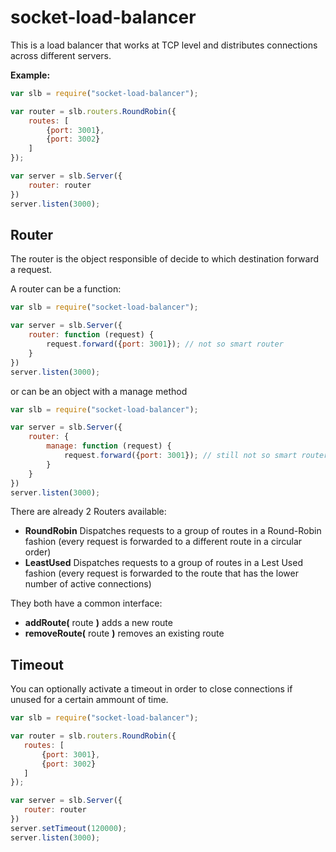 socket-load-balancer
====================

This is a load balancer that works at TCP level and distributes connections across different servers.

__Example:__

```js
var slb = require("socket-load-balancer");

var router = slb.routers.RoundRobin({
    routes: [
        {port: 3001},
        {port: 3002}
    ]
});

var server = slb.Server({
    router: router
})
server.listen(3000);
```

Router
---
The router is the object responsible of decide to which destination forward a request.

A router can be a function:

```js
var slb = require("socket-load-balancer");

var server = slb.Server({
    router: function (request) {
        request.forward({port: 3001}); // not so smart router
    }
})
server.listen(3000);
```

or can be an object with a manage method

```js
var slb = require("socket-load-balancer");

var server = slb.Server({
    router: {
        manage: function (request) {
            request.forward({port: 3001}); // still not so smart router
        }
    }
})
server.listen(3000);
```

There are already 2 Routers available:

 - __RoundRobin__ Dispatches requests to a group of routes in a Round-Robin fashion (every request is forwarded to a different route in a circular order)
 - __LeastUsed__ Dispatches requests to a group of routes in a Lest Used fashion (every request is forwarded to the route that has the lower number of active connections)

They both have a common interface:

 - __addRoute(__ route __)__ adds a new route
 - __removeRoute(__ route __)__ removes an existing route
 
Timeout
---
 
 You can optionally activate a timeout in order to close connections if unused for a certain ammount of time.
 
 ```js
var slb = require("socket-load-balancer");

var router = slb.routers.RoundRobin({
    routes: [
        {port: 3001},
        {port: 3002}
    ]
});

var server = slb.Server({
    router: router
})
server.setTimeout(120000);
server.listen(3000);
```